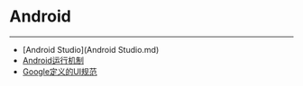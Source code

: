 # Android

--------------------

* [Android Studio](Android Studio.md)
* [Android运行机制](Android运行机制.md)
* [Google定义的UI规范](Google定义的UI规范.md)